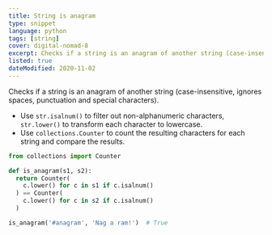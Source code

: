 ```yaml
---
title: String is anagram
type: snippet
language: python
tags: [string]
cover: digital-nomad-8
excerpt: Checks if a string is an anagram of another string (case-insensitive, ignores spaces, punctuation and special characters).
listed: true
dateModified: 2020-11-02
---
```


Checks if a string is an anagram of another string (case-insensitive, ignores spaces, punctuation and special characters).

- Use `str.isalnum()` to filter out non-alphanumeric characters, `str.lower()` to transform each character to lowercase.
- Use `collections.Counter` to count the resulting characters for each string and compare the results.

```py
from collections import Counter

def is_anagram(s1, s2):
  return Counter(
    c.lower() for c in s1 if c.isalnum()
  ) == Counter(
    c.lower() for c in s2 if c.isalnum()
  )

is_anagram('#anagram', 'Nag a ram!')  # True
```
